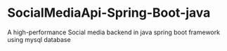 # SocialMediaApi-Spring-Boot-java
A high-performance Social media backend in java spring boot framework using mysql database
